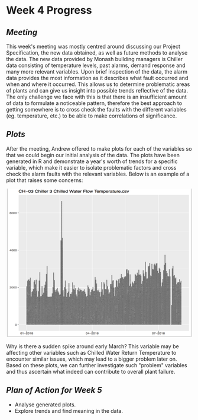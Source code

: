# Week 4 Progress

## *Meeting*
This week's meeting was mostly centred around discussing our Project Specification, the new data obtained, as well as 
future methods to analyse the data. The new data provided by Monash building managers is Chiller data consisting of temperature levels,
past alarms, demand response and many more relevant variables. Upon brief inspection of the data, the alarm data provides the most information
as it describes what fault occurred and when and where it occurred. This allows us to determine problematic areas of plants and can give us
insight into possible trends reflective of the data. The only challenge we face with this is that there is an insufficient
amount of data to formulate a noticeable pattern, therefore the best approach to getting somewhere is to cross check the faults with
the different variables (eg. temperature, etc.) to be able to make correlations of significance.

## *Plots*
After the meeting, Andrew offered to make plots for each of the variables so that we could begin our initial analysis of the data.
The plots have been generated in R and demonstrate a year's worth of trends for a specific variable, which make it easier to isolate 
problematic factors and cross check the alarm faults with the relevant variables. Below is an example of a plot that raises some concerns:


<p align="center">
<img src="https://github.com/FIT2082/28744047_RESEARCH_NOTEBOOK/blob/master/Week4plot.png" width="500" height="400" />
</p>


Why is there a sudden spike around early March? This variable may be affecting other variables such as Chilled Water Return Temperature
to encounter similar issues, which may lead to a bigger problem later on. Based on these plots, we can further investigate such
"problem" variables and thus ascertain what indeed can contribute to overall plant failure.

## *Plan of Action for Week 5*
* Analyse generated plots.
* Explore trends and find meaning in the data.
